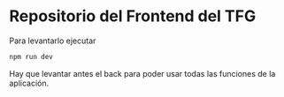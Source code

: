 # Repositorio del Frontend del TFG

Para levantarlo ejecutar

```bash
npm run dev
```

Hay que levantar antes el back para poder usar todas las funciones de la aplicación.
